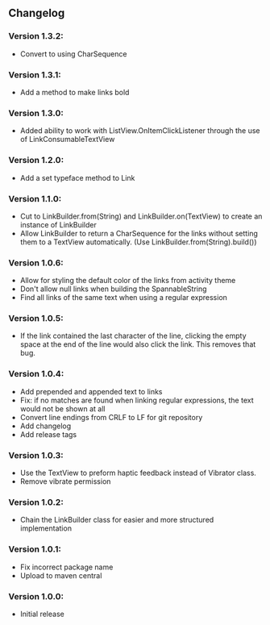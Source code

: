## Changelog

### Version 1.3.2:
- Convert to using CharSequence

### Version 1.3.1:
- Add a method to make links bold

### Version 1.3.0:
- Added ability to work with ListView.OnItemClickListener through the use of LinkConsumableTextView

### Version 1.2.0:
- Add a set typeface method to Link

### Version 1.1.0:
- Cut to LinkBuilder.from(String) and LinkBuilder.on(TextView) to create an instance of LinkBuilder
- Allow LinkBuilder to return a CharSequence for the links without setting them to a TextView automatically. (Use LinkBuilder.from(String).build())

### Version 1.0.6:
- Allow for styling the default color of the links from activity theme
- Don't allow null links when building the SpannableString
- Find all links of the same text when using a regular expression

### Version 1.0.5:
- If the link contained the last character of the line, clicking the empty space at the end of the line would also click the link. This removes that bug.

### Version 1.0.4:
- Add prepended and appended text to links
- Fix: if no matches are found when linking regular expressions, the text would not be shown at all
- Convert line endings from CRLF to LF for git repository
- Add changelog
- Add release tags 

### Version 1.0.3:
- Use the TextView to preform haptic feedback instead of Vibrator class.
- Remove vibrate permission

### Version 1.0.2:
- Chain the LinkBuilder class for easier and more structured implementation

### Version 1.0.1:
- Fix incorrect package name
- Upload to maven central

### Version 1.0.0:
- Initial release
